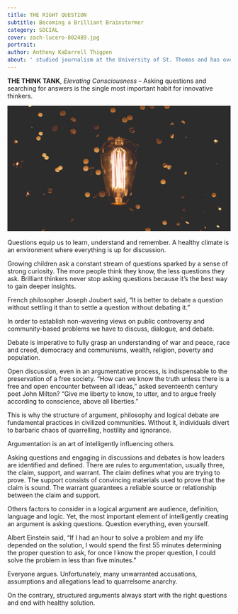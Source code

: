 ```yaml
---
title: THE RIGHT QUESTION
subtitle: Becoming a Brilliant Brainstormer 
category: SOCIAL
cover: zach-lucero-802489.jpg
portrait:
author: Anthony KaDarrell Thigpen
about: ' studied journalism at the University of St. Thomas and has over 25 years-experience in publishing. AP Style news writing, marketing and photography are his passions.'
---
```



**THE THINK TANK**, *Elevating Consciousness* – Asking questions and searching for answers is the single most important habit for innovative thinkers.  

![unsplash.com](./zach-lucero-802489.jpg)

Questions equip us to learn, understand and remember.  A healthy climate is an environment where everything is up for discussion. 

Growing children ask a constant stream of questions sparked by a sense of strong curiosity. The more people think they know, the less questions they ask. Brilliant thinkers never stop asking questions because it’s the best way to gain deeper insights.

French philosopher Joseph Joubert said, “It is better to debate a question without settling it than to settle a question without debating it.”

In order to establish non-wavering views on public controversy and community-based problems we have to discuss, dialogue, and debate. 

Debate is imperative to fully grasp an understanding of war and peace, race and creed, democracy and communisms, wealth, religion, poverty and population.
 
Open discussion, even in an argumentative process, is indispensable to the preservation of a free society. “How can we know the truth unless there is a free and open encounter between all ideas,” asked seventeenth century poet John Milton? “Give me liberty to know, to utter, and to argue freely according to conscience, above all liberties.”

This is why the structure of argument, philosophy and logical debate are fundamental practices in civilized communities. Without it, individuals divert to barbaric chaos of quarrelling, hostility and ignorance. 

Argumentation is an art of intelligently influencing others.

Asking questions and engaging in discussions and debates is how leaders are identified and defined. There are rules to argumentation, usually three, the claim, support, and warrant. The claim defines what you are trying to prove. The support consists of convincing materials used to prove that the claim is sound. The warrant guarantees a reliable source or relationship between the claim and support.

Others factors to consider in a logical argument are audience, definition, language and logic.
Yet, the most important element of intelligently creating an argument is asking questions. Question everything, even yourself.

Albert Einstein said, “If I had an hour to solve a problem and my life depended on the solution, I would spend the first 55 minutes determining the proper question to ask, for once I know the proper question, I could solve the problem in less than five minutes.”

Everyone argues. Unfortunately, many unwarranted accusations, assumptions and allegations lead to quarrelsome anarchy.

On the contrary, structured arguments always start with the right questions and end with healthy solution. 

